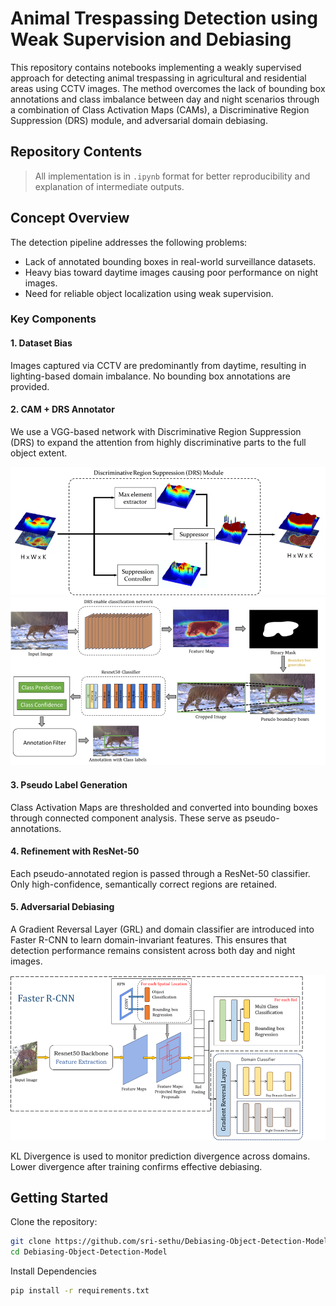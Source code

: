 # Animal Trespassing Detection using Weak Supervision and Debiasing

This repository contains notebooks implementing a weakly supervised approach for detecting animal trespassing in agricultural and residential areas using CCTV images. The method overcomes the lack of bounding box annotations and class imbalance between day and night scenarios through a combination of Class Activation Maps (CAMs), a Discriminative Region Suppression (DRS) module, and adversarial domain debiasing.

## Repository Contents

> All implementation is in `.ipynb` format for better reproducibility and explanation of intermediate outputs.

## Concept Overview

The detection pipeline addresses the following problems:
- Lack of annotated bounding boxes in real-world surveillance datasets.
- Heavy bias toward daytime images causing poor performance on night images.
- Need for reliable object localization using weak supervision.

### Key Components

#### 1. Dataset Bias
Images captured via CCTV are predominantly from daytime, resulting in lighting-based domain imbalance. No bounding box annotations are provided.

#### 2. CAM + DRS Annotator
We use a VGG-based network with Discriminative Region Suppression (DRS) to expand the attention from highly discriminative parts to the full object extent.

![DRS Module](figures/image-1.png)
![Novel Annotator](figures/image-2.png)

#### 3. Pseudo Label Generation
Class Activation Maps are thresholded and converted into bounding boxes through connected component analysis. These serve as pseudo-annotations.

#### 4. Refinement with ResNet-50
Each pseudo-annotated region is passed through a ResNet-50 classifier. Only high-confidence, semantically correct regions are retained.

#### 5. Adversarial Debiasing
A Gradient Reversal Layer (GRL) and domain classifier are introduced into Faster R-CNN to learn domain-invariant features. This ensures that detection performance remains consistent across both day and night images.

![Architecture of Debiasing Network](figures/Architecture.png)

KL Divergence is used to monitor prediction divergence across domains. Lower divergence after training confirms effective debiasing.

## Getting Started

Clone the repository:

```bash
git clone https://github.com/sri-sethu/Debiasing-Object-Detection-Model.git
cd Debiasing-Object-Detection-Model
```

Install Dependencies

```bash
pip install -r requirements.txt
```